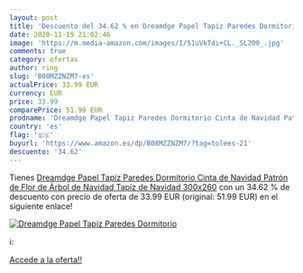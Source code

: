 ```yaml
---
layout: post
title: 'Descuento del 34.62 % en Dreamdge Papel Tapiz Paredes Dormitorio '
date: 2020-11-19 21:02:46
image: 'https://m.media-amazon.com/images/I/51uVkTdi+CL._SL200_.jpg'
comments: true
category: ofertas
author: ring
slug: 'B08MZZNZM7-es'
actualPrice: 33.99 EUR
currency: EUR
price: 33.99
comparePrice: 51.99 EUR
prodname: 'Dreamdge Papel Tapiz Paredes Dormitorio Cinta de Navidad Patrón de Flor de Árbol de Navidad  Tapiz de Navidad 300x260'
country: 'es'
flag: '🇪🇸'
buyurl: 'https://www.amazon.es/dp/B08MZZNZM7/?tag=tolees-21'
descuento: '34.62'
---
```


Tienes [Dreamdge Papel Tapiz Paredes Dormitorio Cinta de Navidad Patrón de Flor de Árbol de Navidad  Tapiz de Navidad 300x260](https://www.amazon.es/dp/B08MZZNZM7/?tag=tolees-21) con un 34.62 % de descuento con precio de oferta de 33.99 EUR (original: 51.99 EUR) en el siguiente enlace!

[![Dreamdge Papel Tapiz Paredes Dormitorio ](https://m.media-amazon.com/images/I/51uVkTdi+CL._SL200_.jpg)](https://www.amazon.es/dp/B08MZZNZM7/?tag=tolees-21)

ℹ️:


[Accede a la oferta!!](https://www.amazon.es/dp/B08MZZNZM7/?tag=tolees-21)

